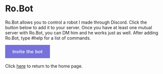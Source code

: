 # Ro.Bot
Ro.Bot allows you to control a robot I made through Discord. Click the button below to add it to your server. Once you have at least one mutual server with Ro.Bot, you can DM him and he works just as well. After adding Ro.Bot, type #help for a list of commands.

[![Add Ro.Bot](invite.png)](https://discord.com/api/oauth2/authorize?client_id=832982751354683402&permissions=2148005952&scope=bot)

Click [here](/) to return to the home page.
<title>Ro.Bot</title>
